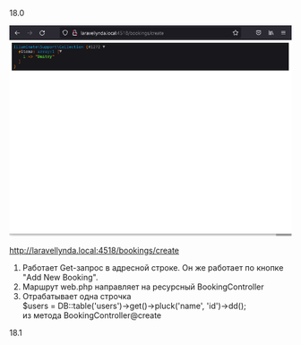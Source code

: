18.0

<img src="./img/18.0.png" alt="drawing" width="800"/>

http://laravellynda.local:4518/bookings/create

1. Работает Get-запрос в адресной строке. Он же работает по кнопке "Add New Booking".
2. Маршрут web.php направляет на ресурсный BookingController
2. Отрабатывает одна строчка  
$users = DB::table('users')->get()->pluck('name', 'id')->dd();  
из метода BookingController@create

18.1


